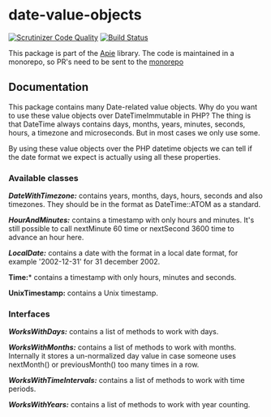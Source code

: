 # date-value-objects

[![Scrutinizer Code Quality](https://scrutinizer-ci.com/g/apie-lib/date-value-objects/badges/quality-score.png?b=main)](https://scrutinizer-ci.com/g/apie-lib/date-value-objects/?branch=main)
[![Build Status](https://scrutinizer-ci.com/g/apie-lib/date-value-objects/badges/build.png?b=main)](https://scrutinizer-ci.com/g/apie-lib/date-value-objects/build-status/main)

This package is part of the [Apie](https://github.com/apie-lib) library.
The code is maintained in a monorepo, so PR's need to be sent to the [monorepo](https://github.com/apie-lib/apie-lib-monorepo/pulls)

## Documentation
This package contains many Date-related value objects. Why do you want to use these value objects
over DateTimeImmutable in PHP? The thing is that DateTime always contains days, months, years, minutes, seconds, hours, a timezone and microseconds. But in most cases we only use some.

By using these value objects over the PHP datetime objects we can tell if the date format we expect is actually using all these properties.

### Available classes

***DateWithTimezone:*** contains years, months, days, hours, seconds and also timezones. They should be in the format as DateTime::ATOM as a standard.

***HourAndMinutes:*** contains a timestamp with only hours and minutes. It's still possible to call nextMinute 60 time or nextSecond 3600 time to advance an hour here.

***LocalDate:*** contains a date with the format in a local date format, for example '2002-12-31' for 31 december 2002.

**Time:*** contains a timestamp with only hours, minutes and seconds.

**UnixTimestamp:** contains a Unix timestamp.

### Interfaces
***WorksWithDays:***
contains a list of methods to work with days.

***WorksWithMonths:***
contains a list of methods to work with months. Internally it stores a un-normalized day value in
case someone uses nextMonth() or previousMonth() too many times in a row.

***WorksWithTimeIntervals:***
contains a list of methods to work with time periods. 

***WorksWithYears:***
contains a list of methods to work with year counting.
